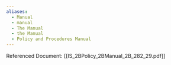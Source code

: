 ```yaml
---
aliases:
  - Manual
  - manual
  - The Manual
  - the Manual
  - Policy and Procedures Manual
---
```

Referenced Document: [[IS_2BPolicy_2BManual_2B_282_29.pdf]]